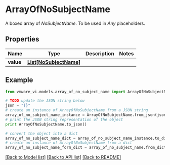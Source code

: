 # ArrayOfNoSubjectName

A boxed array of *NoSubjectName*. To be used in *Any* placeholders. 

## Properties
Name | Type | Description | Notes
------------ | ------------- | ------------- | -------------
**value** | [**List[NoSubjectName]**](NoSubjectName.md) |  | 

## Example

```python
from vmware_vi.models.array_of_no_subject_name import ArrayOfNoSubjectName

# TODO update the JSON string below
json = "{}"
# create an instance of ArrayOfNoSubjectName from a JSON string
array_of_no_subject_name_instance = ArrayOfNoSubjectName.from_json(json)
# print the JSON string representation of the object
print ArrayOfNoSubjectName.to_json()

# convert the object into a dict
array_of_no_subject_name_dict = array_of_no_subject_name_instance.to_dict()
# create an instance of ArrayOfNoSubjectName from a dict
array_of_no_subject_name_form_dict = array_of_no_subject_name.from_dict(array_of_no_subject_name_dict)
```
[[Back to Model list]](../README.md#documentation-for-models) [[Back to API list]](../README.md#documentation-for-api-endpoints) [[Back to README]](../README.md)



